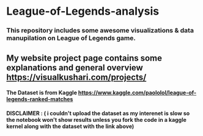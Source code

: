 # League-of-Legends-analysis
### This repository includes some awesome visualizations &amp; data manupilation on League of Legends game.

## My website project page contains some explanations and general overview https://visualkushari.com/projects/ 

#### The Dataset is from Kaggle https://www.kaggle.com/paololol/league-of-legends-ranked-matches



#### DISCLAIMER : ( i couldn't upload the dataset as my interenet is slow so the notebook won't show results unless you fork the code in a kaggle kernel along with the dataset with the link above)
